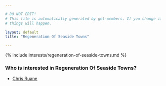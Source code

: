 ```yaml
---

# DO NOT EDIT!
# This file is automatically generated by get-members. If you change it, bad
# things will happen.

layout: default
title: "Regeneration Of Seaside Towns"

---
```


{% include interests/regeneration-of-seaside-towns.md %}

### Who is interested in Regeneration Of Seaside Towns?


* [Chris Ruane](../members/chris-ruane.html)
